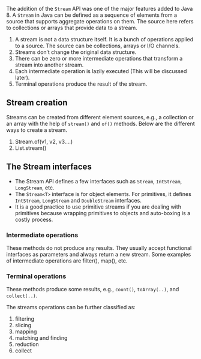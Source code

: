 The addition of the `Stream` API was one of the major features added to Java 8. A `Stream` in Java can be defined as a sequence of elements from a source that supports aggregate operations on them. The source here refers to collections or arrays that provide data to a stream.

1. A stream is not a data structure itself. It is a bunch of operations applied to a source. The source can be collections, arrays or I/O channels.
2. Streams don’t change the original data structure.
3. There can be zero or more intermediate operations that transform a stream into another stream.
4. Each intermediate operation is lazily executed (This will be discussed later).
5. Terminal operations produce the result of the stream.

## Stream creation
Streams can be created from different element sources, e.g., a collection or an array with the help of `stream()` and `of()` methods. Below are the different ways to create a stream.

1. Stream.of(v1, v2, v3….)
2. List.stream()

## The Stream interfaces
- The Stream API defines a few interfaces such as `Stream`, `IntStream`, `LongStream`, etc.
- The `Stream<T>` interface is for object elements. For primitives, it defines `IntStream`, `LongStream` and `DoubleStream` interfaces.
- It is a good practice to use primitive streams if you are dealing with primitives because wrapping primitives to objects and auto-boxing is a costly process.

### Intermediate operations

These methods do not produce any results. They usually accept functional interfaces as parameters and always return a new stream. Some examples of intermediate operations are filter(), map(), etc.

### Terminal operations[](https://www.educative.io/courses/java-8-lambdas-stream-api-beyond/introduction-JPOjNvMX1pP#Terminal-operations)

These methods produce some results, e.g., `count()`, `toArray(..)`, and `collect(..)`.

The streams operations can be further classified as:

1. filtering
2. slicing
3. mapping
4. matching and finding
5. reduction
6. collect
